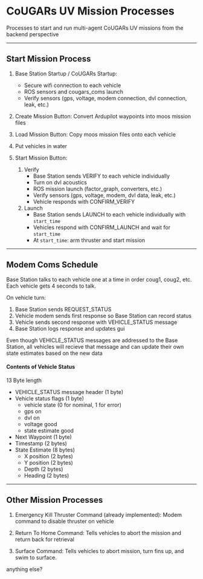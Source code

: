 
# CoUGARs UV Mission Processes

Processes to start and run multi-agent CoUGARs UV missions from the backend perspective

---

## Start Mission Process

1. Base Station Startup / CoUGARs Startup:
    * Secure wifi connection to each vehicle
    * ROS sensors and cougars_coms launch
    * Verify sensors (gps, voltage, modem connection, dvl connection, leak, etc.)

2. Create Mission Button:  Convert Ardupilot waypoints into moos mission files

3. Load Mission Button:  Copy moos mission files onto each vehicle

4. Put vehicles in water

5. Start Mission Button:
    1. Verify
        *  Base Station sends VERIFY to each vehicle individually 
        *  Turn on dvl acoustics
        *  ROS mission launch (factor_graph, converters, etc.)
        *  Verify sensors (gps, voltage, modem, dvl data, leak, etc.)
        *  Vehicle responds with CONFIRM_VERIFY
    2. Launch
        *  Base Station sends LAUNCH to each vehicle individually with `start_time`
        *  Vehicles respond with CONFIRM_LAUNCH and wait for `start_time`
        *  At `start_time`: arm thruster and start mission

---

## Modem Coms Schedule

Base Station talks to each vehicle one at a time in order coug1, coug2, etc.
Each vehicle gets 4 seconds to talk.

On vehicle turn:

1. Base Station sends REQUEST_STATUS
2. Vehicle modem sends first response so Base Station can record status
3. Vehicle sends second response with VEHICLE_STATUS message
4. Base Station logs response and updates gui

Even though VEHICLE_STATUS messages are addressed to the Base Station, all vehicles
will recieve that message and can update their own state estimates based on the new data

#### Contents of Vehicle Status

13 Byte length

* VEHICLE_STATUS message header (1 byte)
* Vehicle status flags (1 byte)
    * vehicle state (0 for nominal, 1 for error)
    * gps on
    * dvl on
    * voltage good
    * state estimate good
* Next Waypoint (1 byte)
* Timestamp (2 bytes)
* State Estimate (8 bytes)
    * X position (2 bytes)
    * Y position (2 bytes)
    * Depth (2 bytes)
    * Heading (2 bytes)

---

## Other Mission Processes

1. Emergency Kill Thruster Command (already implemented):
    Modem command to disable thruster on vehicle

2. Return To Home Command:
    Tells vehicles to abort the mission and return back for retrieval

3. Surface Command:
    Tells vehicles to abort mission, turn fins up, and swim to surface.

anything else?









